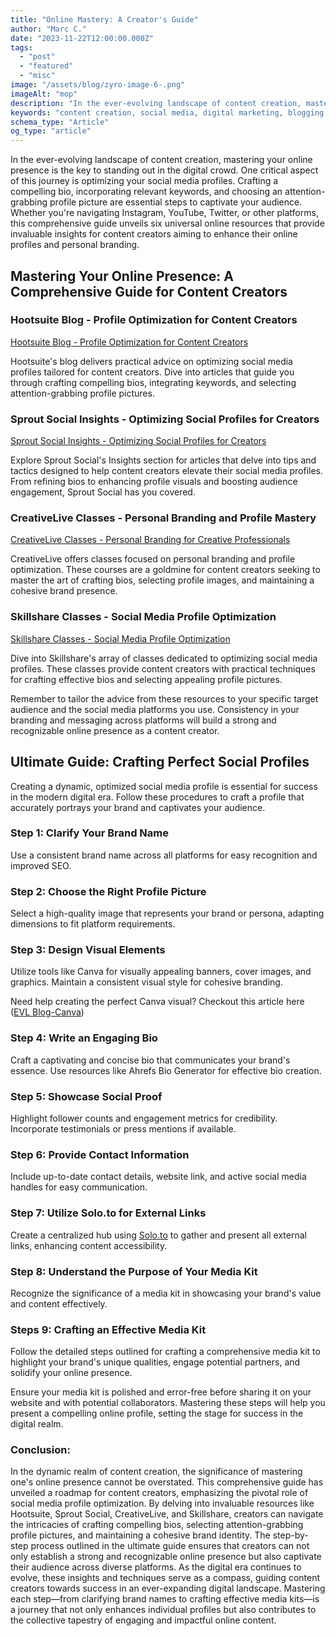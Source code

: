 ```yaml
---
title: "Online Mastery: A Creator's Guide"
author: "Marc C."
date: "2023-11-22T12:00:00.000Z"
tags:
  - "post"
  - "featured"
  - "misc"
image: "/assets/blog/zyro-image-6-.png"
imageAlt: "mop"
description: "In the ever-evolving landscape of content creation, mastering your online presence is the key to standing out in the digital crowd"
keywords: "content creation, social media, digital marketing, blogging, SEO, content strategy, social media marketing, online marketing"
schema_type: "Article"
og_type: "article"
---
```

In the ever-evolving landscape of content creation, mastering your online presence is the key to standing out in the digital crowd. One critical aspect of this journey is optimizing your social media profiles. Crafting a compelling bio, incorporating relevant keywords, and choosing an attention-grabbing profile picture are essential steps to captivate your audience. Whether you're navigating Instagram, YouTube, Twitter, or other platforms, this comprehensive guide unveils six universal online resources that provide invaluable insights for content creators aiming to enhance their online profiles and personal branding.

## Mastering Your Online Presence: A Comprehensive Guide for Content Creators

### Hootsuite Blog - Profile Optimization for Content Creators

[Hootsuite Blog - Profile Optimization for Content Creators](https://blog.hootsuite.com/social-media-profile-tips/)

Hootsuite's blog delivers practical advice on optimizing social media profiles tailored for content creators. Dive into articles that guide you through crafting compelling bios, integrating keywords, and selecting attention-grabbing profile pictures.

### Sprout Social Insights - Optimizing Social Profiles for Creators

[Sprout Social Insights - Optimizing Social Profiles for Creators](https://sproutsocial.com/insights/social-media-maturity/)

Explore Sprout Social's Insights section for articles that delve into tips and tactics designed to help content creators elevate their social media profiles. From refining bios to enhancing profile visuals and boosting audience engagement, Sprout Social has you covered.

### CreativeLive Classes - Personal Branding and Profile Mastery

[CreativeLive Classes - Personal Branding for Creative Professionals](https://www.creativelive.com/class/personal-branding-for-creative-professionals)

CreativeLive offers classes focused on personal branding and profile optimization. These courses are a goldmine for content creators seeking to master the art of crafting bios, selecting profile images, and maintaining a cohesive brand presence.

### Skillshare Classes - Social Media Profile Optimization

[Skillshare Classes - Social Media Profile Optimization](https://www.skillshare.com/browse/social-media-profile)

Dive into Skillshare's array of classes dedicated to optimizing social media profiles. These classes provide content creators with practical techniques for crafting effective bios and selecting appealing profile pictures.

Remember to tailor the advice from these resources to your specific target audience and the social media platforms you use. Consistency in your branding and messaging across platforms will build a strong and recognizable online presence as a content creator.

## Ultimate Guide: Crafting Perfect Social Profiles

Creating a dynamic, optimized social media profile is essential for success in the modern digital era. Follow these procedures to craft a profile that accurately portrays your brand and captivates your audience.

### Step 1: Clarify Your Brand Name

Use a consistent brand name across all platforms for easy recognition and improved SEO.

### Step 2: Choose the Right Profile Picture

Select a high-quality image that represents your brand or persona, adapting dimensions to fit platform requirements.

### Step 3: Design Visual Elements

Utilize tools like Canva for visually appealing banners, cover images, and graphics. Maintain a consistent visual style for cohesive branding.

Need help creating the perfect Canva visual? Checkout this article here ([EVL Blog-Canva](https://blog.evolvedlotus.com/blog/2023-11-20-boost-tiktok-visuals-top-online-resources/))

### Step 4: Write an Engaging Bio

Craft a captivating and concise bio that communicates your brand's essence. Use resources like Ahrefs Bio Generator for effective bio creation.

### Step 5: Showcase Social Proof

Highlight follower counts and engagement metrics for credibility. Incorporate testimonials or press mentions if available.

### Step 6: Provide Contact Information

Include up-to-date contact details, website link, and active social media handles for easy communication.

### Step 7: Utilize Solo.to for External Links

Create a centralized hub using [Solo.to](https://solo.to/inv/NTM4ODY2) to gather and present all external links, enhancing content accessibility.

### Step 8: Understand the Purpose of Your Media Kit

Recognize the significance of a media kit in showcasing your brand's value and content effectively.

### Steps 9: Crafting an Effective Media Kit

Follow the detailed steps outlined for crafting a comprehensive media kit to highlight your brand's unique qualities, engage potential partners, and solidify your online presence.

Ensure your media kit is polished and error-free before sharing it on your website and with potential collaborators. Mastering these steps will help you present a compelling online profile, setting the stage for success in the digital realm.

### Conclusion:

In the dynamic realm of content creation, the significance of mastering one's online presence cannot be overstated. This comprehensive guide has unveiled a roadmap for content creators, emphasizing the pivotal role of social media profile optimization. By delving into invaluable resources like Hootsuite, Sprout Social, CreativeLive, and Skillshare, creators can navigate the intricacies of crafting compelling bios, selecting attention-grabbing profile pictures, and maintaining a cohesive brand identity. The step-by-step process outlined in the ultimate guide ensures that creators can not only establish a strong and recognizable online presence but also captivate their audience across diverse platforms. As the digital era continues to evolve, these insights and techniques serve as a compass, guiding content creators towards success in an ever-expanding digital landscape. Mastering each step—from clarifying brand names to crafting effective media kits—is a journey that not only enhances individual profiles but also contributes to the collective tapestry of engaging and impactful online content.
